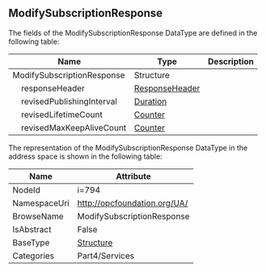 <!-- datatype -->
## ModifySubscriptionResponse
  
<!-- end of description -->
The fields of the ModifySubscriptionResponse DataType are defined in the following table:  

|Name|Type|Description|
|---|---|---|
|ModifySubscriptionResponse|Structure||
|&nbsp;&nbsp;&nbsp;&nbsp;responseHeader|[ResponseHeader](../../../Part4/Services/ResponseHeader/readme.md)||
|&nbsp;&nbsp;&nbsp;&nbsp;revisedPublishingInterval|[Duration](../../../Part3/DataTypes/Duration/readme.md)||
|&nbsp;&nbsp;&nbsp;&nbsp;revisedLifetimeCount|[Counter](../../../Part4/DataTypes/Counter/readme.md)||
|&nbsp;&nbsp;&nbsp;&nbsp;revisedMaxKeepAliveCount|[Counter](../../../Part4/DataTypes/Counter/readme.md)||

The representation of the ModifySubscriptionResponse DataType in the address space is shown in the following table:  

|Name|Attribute|
|---|---|
|NodeId|i=794|
|NamespaceUri|http://opcfoundation.org/UA/|
|BrowseName|ModifySubscriptionResponse|
|IsAbstract|False|
|BaseType|[Structure](../../../Part3/DataTypes/Structure/readme.md)|
|Categories|Part4/Services|


